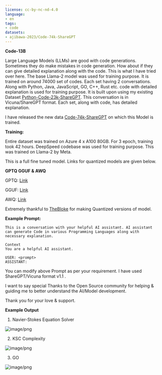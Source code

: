 ```yaml
---
license: cc-by-nc-nd-4.0
language:
- en
tags:
- code
datasets:
- ajibawa-2023/Code-74k-ShareGPT
---
```


**Code-13B**

Large Language Models (LLMs) are good with code generations. Sometimes they do make mistakes in code generation. How about if they can give detailed explanation along with the code.
This is what I have tried over here. The base Llama-2 model was used for training purpose. It is trained on around 74000 set of codes. Each set having 2 conversations.
Along with Python, Java, JavaScript, GO, C++, Rust etc. code with detailed explanation is used for training purpose. It is built upon using my existing Dataset [Python-Code-23k-ShareGPT](https://huggingface.co/datasets/ajibawa-2023/Python-Code-23k-ShareGPT).
This conversation is in Vicuna/ShareGPT format. Each set, along with code, has detailed explanation. 

I have released the new data [Code-74k-ShareGPT](https://huggingface.co/datasets/ajibawa-2023/Code-74k-ShareGPT) on which this Model is trained.

**Training:**

Entire dataset was trained on Azure 4 x A100 80GB. For 3 epoch, training took 42 hours. DeepSpeed codebase was used for training purpose. This was trained on Llama-2 by Meta.


This is a full fine tuned model. Links for quantized models are given below.


**GPTQ GGUF & AWQ**

GPTQ: [Link](https://huggingface.co/TheBloke/Code-13B-GPTQ)

GGUF: [Link](https://huggingface.co/TheBloke/Code-13B-GGUF)

AWQ: [Link](https://huggingface.co/TheBloke/Code-13B-AWQ)

Extremely thankful to [TheBloke](https://huggingface.co/TheBloke) for making Quantized versions of model.


**Example Prompt:**
```
This is a conversation with your helpful AI assistant. AI assistant can generate Code in various Programming Languages along with necessary explanation.

Context
You are a helpful AI assistant.

USER: <prompt>
ASSISTANT:
```

You can modify above Prompt as per your requirement. I have used ShareGPT/Vicuna format v1.1 .

I want to say special Thanks to the Open Source community for helping & guiding me to better understand the AI/Model development.

Thank you for your love & support.

**Example Output**

1. Navier-Stokes Equation Solver


![image/png](https://cdn-uploads.huggingface.co/production/uploads/64aea8ff67511bd3d965697b/jDvZDe3QdMj42ZsGbw1TU.png)


2. KSC Complexity


![image/png](https://cdn-uploads.huggingface.co/production/uploads/64aea8ff67511bd3d965697b/K6ePWQElIfOROeQE5RIgK.png)


3. GO 


![image/png](https://cdn-uploads.huggingface.co/production/uploads/64aea8ff67511bd3d965697b/JFnzijyBqtkQJZyUCBrw0.png)